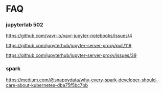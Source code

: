 # FAQ

### jupyterlab 502

https://github.com/vavr-io/vavr-jupyter-notebooks/issues/4

https://github.com/jupyterhub/jupyter-server-proxy/pull/119

https://github.com/jupyterhub/jupyter-server-proxy/issues/39

### spark

https://medium.com/@snappydata/why-every-spark-developer-should-care-about-kubernetes-dba75f5bc7bb